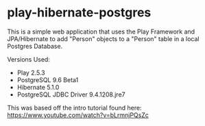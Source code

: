 # play-hibernate-postgres

This is a simple web application that uses the Play Framework and JPA/Hibernate to add "Person" objects to a "Person" table in a local Postgres Database.

Versions Used:

- Play 2.5.3
- PostgreSQL 9.6 Beta1
- Hibernate 5.1.0
- PostgreSQL JDBC Driver 9.4.1208.jre7

This was based off the intro tutorial found here: https://www.youtube.com/watch?v=bLrmnjPQsZc
